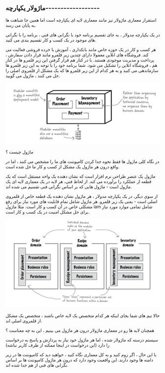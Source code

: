 ## ماژولار یکپارچه------------------

استقرار معماری ماژولار نیز مانند معماری لایه ای یکپارچه است اما همین جا شباهت ها به پایان می رسد.

در یک یکپارچه مدولار ، به جای تقسیم برنامه خود با نگرانی های فنی ، برنامه را با نگرانی های موجود در یک کسب و کار تقسیم بندی می کنید.

هر کسب و کار در یک حوزه خاص مانند بانکداری ، آموزش یا خرده فروشی فعالیت می کند. فروشگاه های انلاین معمولا دارای چندین زیر قلمرو مانند قرار دادن سفارش ، پرداخت و مدیریت موجودی هستند. با در کنار هم قرار گرفتن این زیر قلمرو ها در کنار هم ، فروشگاه انلاین را تشکیل می شود. شما برنامه خود را با توجه به این زیر قلمرو ها سازماندهی می کنید و به هر کدام از این زیر قلمرو ها که یک مشکل از قلمروی اصلی را حل می کنند ، ماژول می گویید.

![](./Images/Pasted%20image%2020240424190021.png)

ماژول چیست ؟ 

در نگاه کلی ماژول ها فقط نحوه جدا کردن کامپوننت های ما را مشخص می کنند ، اما در واقع درون هر ماژول یک مشکل از کسب و کار ما حل شده است.

ماژول یک عنصر طراحی نرم افزار است که نشان دهنده یک واحد مستقل است که یک قطعه از عملکرد را برآورده می کند. از لحاظ فنی، هر لایه در یک معماری لایه ای یک ماژول است - ماژول هایی که بر اساس نگرانی فنی تقسیم می شده اند. 

از سوی دیگر، در یک یکپارچه مدولار ، هر ماژول نشان دهنده یک قطعه خاص از قلمروی اصلی است - یعنی یک زیر قلمرو. هر ماژول شامل تمام قابلیت های مورد نیاز برای رفع مشکلی خاص در آن کسب و کار  است. مثلا ماژول iam شامل تمامی موارد مورد نیاز برای حل مشکل امنیت در یک کسب و کار است.

![](./Images/Pasted%20image%2020240424193103.png)

حالا تیم های شما بجای اینکه هر کدام متخصص یک لایه خاص باشند ، متخصص یک مشکل از قلمروی اصلی اند.

همچنان لایه ها رو در معماری ماژولار درون هر ماژول می بینیم ، این به چه معناست ؟

سیستم درسته که ماژولار شده ، اما هر ماژول خود نیاز به پردازش و پاسخ به درخواست را دارد (این درخواست در اینجا ممکنه از طرف کاربر نباشه)

با این حال ، اگر زوم کنید و به کل معماری نگاه کنید ، خواهید دید که کامپوننت ها در زیر دامنه ها وجود دارند. این واقعیت وجود دارد که درون هر ماژول کامپوننت ها بر اساس نگرانی های فنی از هم جدا شده اند.


